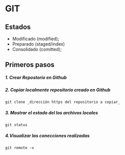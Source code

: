 # GIT

## Estados

* Modificado (modified);
* Preparado (staged/index)
* Consolidado (comitted);

## Primeros pasos

##### 1. Crear Repostorio en Github
	
##### 2. Copiar localmente repositorio creado en Github 
	git clone _dirección https del repositorio a copiar_

##### 3. Mostrar el estado del los archivos locales
	git status

##### 4.Visualizar las conecciones realizadas 
	git remote -v


